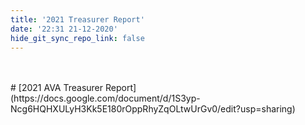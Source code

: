 ```yaml
---
title: '2021 Treasurer Report'
date: '22:31 21-12-2020'
hide_git_sync_repo_link: false
---
```


<link id="linkstyle" rel='stylesheet' href='/css/ava.css'/>
<br>
<br>
# [2021 AVA Treasurer Report](https://docs.google.com/document/d/1S3yp-Ncg6HQHXULyH3Kk5E180rOppRhyZqOLtwUrGv0/edit?usp=sharing)
